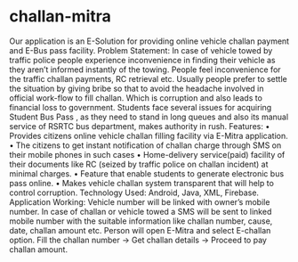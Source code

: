 # challan-mitra
Our application is  an E-Solution for providing online vehicle challan payment and E-Bus pass facility.
Problem Statement: 
In case of vehicle towed by traffic police people experience inconvenience in finding their vehicle as they aren’t informed instantly of the towing.
 People feel inconvenience for the traffic challan payments, RC retrieval etc. Usually people prefer to settle the situation by giving bribe so that to avoid the headache involved in official work-flow to fill challan. Which is corruption and also leads to financial loss to government. 
Students face several issues for acquiring Student Bus Pass , as they need to stand in long queues and also its manual service of RSRTC bus department, makes authority in rush. 
Features:
•	Provides citizens online vehicle challan filling facility via E-Mitra application.
•	The citizens to get instant notification of challan charge through SMS on their mobile phones in such cases 
•	Home-delivery service(paid) facility of their documents like RC (seized by traffic police on challan incident) at minimal charges.
•	Feature that enable students to generate electronic bus pass online. 
•	Makes vehicle challan system transparent that will help to control corruption.
Technology Used:
Android, Java, XML, Firebase.
Application Working:
Vehicle number will be linked with owner’s mobile number.
In case of challan or vehicle towed a SMS will be sent to linked mobile number with the suitable information like challan number, cause, date, challan amount etc.
Person will open E-Mitra and select E-challan option. 
Fill the challan number -> Get challan details -> Proceed to pay challan amount. 
